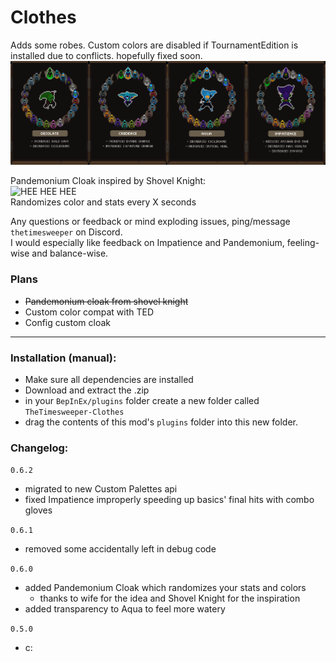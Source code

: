 # Clothes
Adds some robes. Custom colors are disabled if TournamentEdition is installed due to conflicts. hopefully fixed soon.
![cool robes](https://raw.githubusercontent.com/TheTimeSweeper/EpicWolMods/master/Clothes/Release/readme/Clothes.png)

Pandemonium Cloak inspired by Shovel Knight:  
![HEE HEE HEE](https://raw.githubusercontent.com/TheTimeSweeper/EpicWolMods/master/Clothes/Release/readme/pandemonium.gif)  
Randomizes color and stats every X seconds

Any questions or feedback or mind exploding issues, ping/message `thetimesweeper` on Discord.  
I would especially like feedback on Impatience and Pandemonium, feeling-wise and balance-wise.

### Plans
- ~~Pandemonium cloak from shovel knight~~
- Custom color compat with TED
- Config custom cloak
___

### Installation (manual):
- Make sure all dependencies are installed
- Download and extract the .zip
- in your `BepInEx/plugins` folder create a new folder called `TheTimesweeper-Clothes`
- drag the contents of this mod's `plugins` folder into this new folder.

### Changelog:
`0.6.2`
- migrated to new Custom Palettes api
- fixed Impatience improperly speeding up basics' final hits with combo gloves

`0.6.1`
- removed some accidentally left in debug code

`0.6.0`
 - added Pandemonium Cloak which randomizes your stats and colors
   -  thanks to wife for the idea and Shovel Knight for the inspiration
 - added transparency to Aqua to feel more watery

`0.5.0`
 - c: